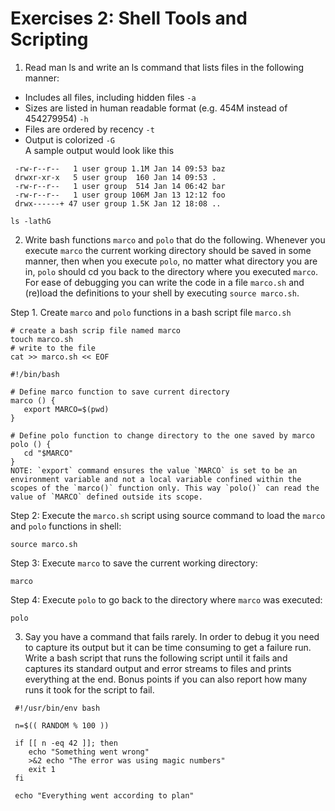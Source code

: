 # Exercises 2: Shell Tools and Scripting
1. Read man ls and write an ls command that lists files in the following manner:<br>
 - Includes all files, including hidden files `-a`
 - Sizes are listed in human readable format (e.g. 454M instead of 454279954) `-h`
 - Files are ordered by recency `-t`
 - Output is colorized `-G`<br>
A sample output would look like this <br>
```
 -rw-r--r--   1 user group 1.1M Jan 14 09:53 baz
 drwxr-xr-x   5 user group  160 Jan 14 09:53 .
 -rw-r--r--   1 user group  514 Jan 14 06:42 bar
 -rw-r--r--   1 user group 106M Jan 13 12:12 foo
 drwx------+ 47 user group 1.5K Jan 12 18:08 ..
 ```
 ```
 ls -lathG
 ```

 2. Write bash functions `marco` and `polo` that do the following. Whenever you execute `marco` the current working directory should be saved in some manner, then when you execute `polo`, no matter what directory you are in, `polo` should cd you back to the directory where you executed `marco`. For ease of debugging you can write the code in a file `marco.sh` and (re)load the definitions to your shell by executing `source marco.sh`.

 Step 1. Create `marco` and `polo` functions in a bash script file `marco.sh`

 ```
# create a bash scrip file named marco
touch marco.sh
# write to the file
cat >> marco.sh << EOF

#!/bin/bash

# Define marco function to save current directory
marco () {
    export MARCO=$(pwd)
}

# Define polo function to change directory to the one saved by marco
polo () {
    cd "$MARCO"
}
NOTE: `export` command ensures the value `MARCO` is set to be an environment variable and not a local variable confined within the scopes of the `marco()` function only. This way `polo()` can read the value of `MARCO` defined outside its scope. 
 ```
 Step 2: Execute the `marco.sh` script using source command to load the `marco` and `polo` functions in shell:
```
source marco.sh
```
Step 3: Execute `marco` to save the current working directory:
```
marco
```
Step 4: Execute `polo` to go back to the directory where `marco` was executed:
```
polo
```

3. Say you have a command that fails rarely. In order to debug it you need to capture its output but it can be time consuming to get a failure run. Write a bash script that runs the following script until it fails and captures its standard output and error streams to files and prints everything at the end. Bonus points if you can also report how many runs it took for the script to fail.
```
 #!/usr/bin/env bash

 n=$(( RANDOM % 100 ))

 if [[ n -eq 42 ]]; then
    echo "Something went wrong"
    >&2 echo "The error was using magic numbers"
    exit 1
 fi

 echo "Everything went according to plan"
 ```